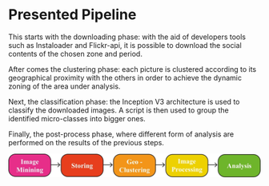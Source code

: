 # Presented Pipeline

This starts with the downloading phase: with the aid of developers tools such as Instaloader and Flickr-api, it is possible to download the social contents of 
the chosen zone and period. 

After comes the clustering phase: each picture is clustered according to its geographical proximity with the others in order to achieve the dynamic zoning of the area under analysis.

Next, the classification phase: the Inception V3 architecture is used to classify the downloaded images. A script is then used to group the identified micro-classes into bigger ones.

Finally, the post-process phase, where different form of analysis are performed on the results of the previous steps.

![alt text](https://github.com/MatteoBoffa/IP_Project-Social_analysis/blob/main/Code/pipeline.jpg)
